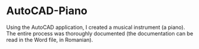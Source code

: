 # AutoCAD-Piano
Using the AutoCAD application, I created a musical instrument (a piano). The entire process was thoroughly documented (the documentation can be read in the Word file, in Romanian).
